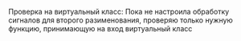 Проверка на виртуальный класс:
  Пока не настроила обработку сигналов для второго разименования, 
  проверяю только нужную функцию, принимающую на вход виртуальный класс
